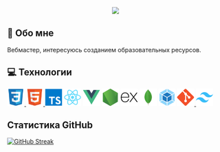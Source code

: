 <div id="header" align="center">
  <img src="https://media.giphy.com/media/M9gbBd9nbDrOTu1Mqx/giphy.gif" width="100"/>
</div>

## 👨 Обо мне
Вебмастер, интересуюсь созданием образовательных ресурсов.

## 💻 Технологии
<div>
  <a href="https://www.w3.org/TR/CSS/#css">
    <img src="https://github.com/devicons/devicon/blob/master/icons/css3/css3-original.svg"  title="CSS3" alt="CSS" width="40" height="40"/>
  </a>
  <a href="https://developer.mozilla.org/en-US/docs/Glossary/HTML5"/>
    <img src="https://github.com/devicons/devicon/blob/master/icons/html5/html5-original.svg" title="HTML5" alt="HTML" width="40" height="40"/>
  </a>  
  <a href="https://developer.mozilla.org/en-US/docs/Web/JavaScript""
    <img src="https://github.com/devicons/devicon/blob/master/icons/javascript/javascript-original.svg" title="JavaScript" alt="JavaScript" width="40" height="40"/>
  </a>  
  <img src="https://github.com/devicons/devicon/blob/master/icons/typescript/typescript-original.svg" title="TypeScript" alt="JavaScript" width="40" height="40"/>
  <img src="https://github.com/devicons/devicon/blob/master/icons/react/react-original.svg" title="React" alt="React" width="40" height="40"/>
  <img src="https://github.com/devicons/devicon/blob/master/icons/vuejs/vuejs-original.svg" title="React" alt="Vue" width="40" height="40"/>
  <img src="https://github.com/devicons/devicon/blob/master/icons/nodejs/nodejs-original.svg" title="NodeJS" alt="NodeJS" width="40" height="40"/>
  <img src="https://github.com/devicons/devicon/blob/master/icons/express/express-original.svg" title="Express" alt="Express" width="40" height="40"/>
  <img src="https://github.com/devicons/devicon/blob/master/icons/mongodb/mongodb-original.svg" title="MongoDB" alt="MongoDB" width="40" height="40"/>
  <img src="https://github.com/devicons/devicon/blob/master/icons/webpack/webpack-original.svg" title="Webpack" alt="Webpack" width="40" height="40"/>
  <a href="https://git-scm.com/">
    <img src="https://github.com/devicons/devicon/blob/master/icons/git/git-original.svg" title="Git" alt="Git" width="40" height="40"/>
  <a/>  
  <img src="https://github.com/devicons/devicon/blob/master/icons/tailwindcss/tailwindcss-original.svg" title="Tailwind" alt="Tailwind" width="40" height="40"/>
</div>

## Статистика GitHub
[![GitHub Streak](https://github-readme-streak-stats.herokuapp.com?user=raamat&theme=tokyonight&locale=ru)](https://git.io/streak-stats)

